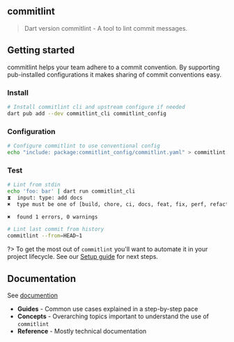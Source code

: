 ## commitlint

> Dart version commitlint - A tool to lint commit messages.

## Getting started

commitlint helps your team adhere to a commit convention. By supporting pub-installed configurations it makes sharing of commit conventions easy.

### Install

```bash
# Install commitlint cli and upstream configure if needed
dart pub add --dev commitlint_cli commitlint_config
```

### Configuration

```bash
# Configure commitlint to use conventional config
echo "include: package:commitlint_config/commitlint.yaml" > commitlint.yaml
```

### Test

```bash
# Lint from stdin
echo 'foo: bar' | dart run commitlint_cli
⧗  input: type: add docs
✖  type must be one of [build, chore, ci, docs, feat, fix, perf, refactor, revert, style, test] type-enum

✖  found 1 errors, 0 warnings
```

```bash
# Lint last commit from history
commitlint --from=HEAD~1
```

?> To get the most out of `commitlint` you'll want to automate it in your project lifecycle. See our [Setup guide](https://hyiso.github.io/commitlint/#/guides-setup) for next steps.

## Documentation

See [documention](https://hyiso.github.io/commitlint)

- **Guides** - Common use cases explained in a step-by-step pace
- **Concepts** - Overarching topics important to understand the use of `commitlint`
- **Reference** - Mostly technical documentation
